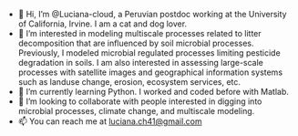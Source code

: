 - 👋 Hi, I’m @Luciana-cloud, a Peruvian postdoc working at the University of California, Irvine. I am a cat and dog lover.
- 👀 I’m interested in modeling multiscale processes related to litter decomposition that are influenced by soil microbial processes. Previously, I modeled microbial regulated processes limiting pesticide degradation in soils. I am also interested in assessing large-scale processes with satellite images and geographical information systems such as landuse change, erosion, ecosystem services, etc. 
- 🌱 I’m currently learning Python. I worked and coded before with Matlab.
- 💞️ I’m looking to collaborate with people interested in digging into microbial processes, climate change, and multiscale modeling.
- 📫 You can reach me at luciana.ch41@gmail.com

<!---
Luciana-cloud/Luciana-cloud is a ✨ special ✨ repository because its `README.md` (this file) appears on your GitHub profile.
You can click the Preview link to take a look at your changes.
--->
